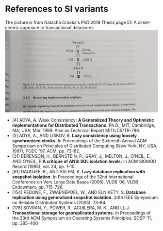 # References to SI variants
The picture is from Natacha Crooks's PhD 2019 Thesis page 51: A client-centric approach to transactional datastores
![pic](./navigation.jpg "Natacha Crooks's PhD Thesis2019")

* [4] ADYA, A. Weak Consistency: __A Generalized Theory and Optimistic Implementations for Distributed Transactions.__ Ph.D., MIT, Cambridge, MA, USA, Mar. 1999. Also as Technical Report MIT/LCS/TR-786.
* [5] ADYA, A., AND LISKOV, B. __Lazy consistency using loosely synchronized clocks.__  In
Proceedings of the Sixteenth Annual ACM Symposium on Principles of Distributed Computing
(New York, NY, USA, 1997), PODC ’97, ACM, pp. 73–82.
* [31] BERENSON, H., BERNSTEIN, P., GRAY, J., MELTON, J., O’NEIL, E., AND O’NEIL, P.__A critique of ANSI SQL isolation levels.__ In ACM SIGMOD Record (1995), vol. 24, pp. 1–10.
* [61] DAUDJEE, K., AND SALEM, K. __Lazy database replication with snapshot isolation.__ In Proceedings of the 32nd International Conference on Very Large Data Bases (2006), VLDB ’06, VLDB Endowment, pp. 715–726.
* [154] PEDONE, F., ZWAENEPOEL, W., AND ELNIKETY, S. __Database replication using generalized snapshot isolation.__  24th IEEE Symposium on Reliable Distributed Systems (2005), 73–84.
* [178] SOVRAN, Y., POWER, R., AGUILERA, M. K., AND LI, J. __Transactional storage for georeplicated systems.__  In Proceedings of the 23rd ACM Symposium on Operating Systems Principles, SOSP ’11, pp. 385–400

